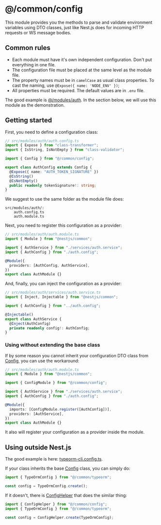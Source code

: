 # @/common/config

This module provides you the methods to parse and validate environment variables using DTO classes, just like Nest.js does for incoming HTTP requests or WS message bodies.

## Common rules

- Each module must have it's own independent configuration. Don't put everything in one file.
- The configuration file must be placed at the same level as the module file.
- The property names must be in `camelCase` as usual class properties. To cast the naming, use `@Expose({ name: 'NODE_ENV' })`;
- All properties must be required. The default values are in `.env` file.

The good example is [@/modules/auth](../../modules/auth/auth.config.ts). In the section below, we will use this module as the demonstration.

## Getting started

First, you need to define a configuration class:

```typescript
// src/modules/auth/auth.config.ts
import { Expose } from "class-transformer";
import { IsString, IsNotEmpty } from "class-validator";

import { Config } from "@/common/config";

export class AuthConfig extends Config {
  @Expose({ name: "AUTH_TOKEN_SIGNATURE" })
  @IsString()
  @IsNotEmpty()
  public readonly tokenSignature!: string;
}
```

We suggest to use the same folder as the module file does:

```
src/modules/auth/:
	auth.config.ts
	auth.module.ts
```

Next, you need to register this configuration as a provider:

```typescript
// src/modules/auth/auth.module.ts
import { Module } from "@nestjs/common";

import { AuthService } from "./services/auth.service";
import { AuthConfig } from "./auth.config";

@Module({
  providers: [AuthConfig, AuthService],
})
export class AuthModule {}
```

And, finally, you can inject the configuration as a provider:

```typescript
// src/modules/auth/services/auth.service.ts
import { Inject, Injectable } from "@nestjs/common";

import { AuthConfig } from "../auth.config";

@Injectable()
export class AuthService {
  @Inject(AuthConfig)
  private readonly config!: AuthConfig;
}
```

### Using without extending the base class

If by some reason you cannot inherit your configuration DTO class from [Config](./entities//config.entity.ts), you can use the workaround:

```typescript
// src/modules/auth/auth.module.ts
import { Module } from "@nestjs/common";

import { ConfigModule } from "@/common/config";

import { AuthService } from "./services/auth.service";
import { AuthConfig } from "./auth.config";

@Module({
  imports: [ConfigModule.register([AuthConfig])],
  providers: [AuthService],
})
export class AuthModule {}
```

It also will register your configuration as a provider inside the module.

## Using outside Nest.js

The good example is here: [typeorm-cli.config.ts](../../typeorm-cli.config.ts).

If your class inherits the base [Config](./entities/config.entity.ts) class, you can simply do:

```typescript
import { TypeOrmConfig } from "@/common/typeorm";

const config = TypeOrmConfig.create();
```

If it doesn't, there is [ConfigHelper](./helpers/config.helper.ts) that does the similar thing:

```typescript
import { ConfigHelper } from "@/common/config";
import { TypeOrmConfig } from "@/common/typeorm";

const config = ConfigHelper.create(TypeOrmConfig);
```
